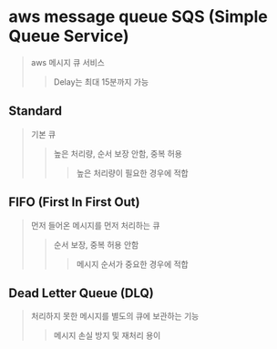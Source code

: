 # aws message queue SQS (Simple Queue Service)

> aws 메시지 큐 서비스
>
> > Delay는 최대 15분까지 가능

## Standard

> 기본 큐
>
> > 높은 처리량, 순서 보장 안함, 중복 허용
> >
> > > 높은 처리량이 필요한 경우에 적합

## FIFO (First In First Out)

> 먼저 들어온 메시지를 먼저 처리하는 큐
>
> > 순서 보장, 중복 허용 안함
> >
> > > 메시지 순서가 중요한 경우에 적합

## Dead Letter Queue (DLQ)

> 처리하지 못한 메시지를 별도의 큐에 보관하는 기능
>
> > 메시지 손실 방지 및 재처리 용이
